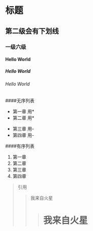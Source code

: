# 标题
## 第二级会有下划线
### 一级六级
#### Hello World
##### Hello World
###### Hello World



####无序列表
* 第一章 用*
* 第二章 用*
- 第三章 用-
- 第四章 用-


####有序列表
1. 第一章
2. 第二章
3. 第三章
4. 第四章

> 引用
> > 我来自火星
> > > # 我来自火星